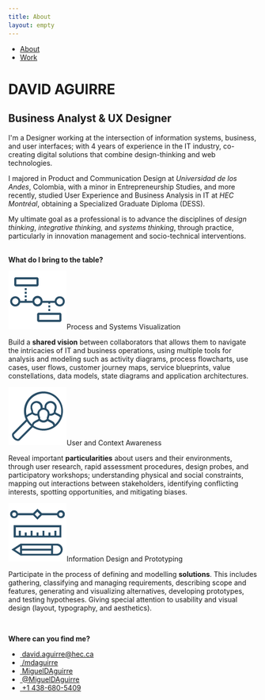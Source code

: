 ```yaml
---
title: About
layout: empty
---
```


<html>
<head>
  <title>David Aguirre | BA & UX</title>
  <meta charset='UTF-8'>
  <meta content='width=device-width, initial-scale=1' name='viewport'/>
  <meta name='description' content='David Aguirre is a Designer and Business Analyst'>
  <meta name='keywords' content='
  ux,
  it,
  business analysis,
  erp,
  ui,
  design thinking,
  prototyping,
  user research
  '>
  <meta name='author' content='David Aguirre'>
  <link rel='shortcut icon' href='/favicon.png?v=e' />
  <link href='/css/styles.css' rel='stylesheet'/>
  <link href="https://cdnjs.cloudflare.com/ajax/libs/font-awesome/5.15.2/css/all.min.css" rel="stylesheet">
  <link rel="preconnect" href="https://fonts.gstatic.com">
  <link href="https://fonts.googleapis.com/css2?family=Source+Sans+Pro:ital,wght@0,200;0,300;0,400;0,600;0,700;0,900;1,200;1,300;1,400;1,600;1,700;1,900&display=swap" rel="stylesheet">
  <link rel="icon" type="image/png" href="assets/img/favicon.png"/>

</head>
<body>
  <!--     {% include nav.html %} -->
  <div class='nav'>
    <ul class='wrap'>
      <li><a id='about' class="selected" href='/'>About</a></li>
      <li><a id='work' href='/work' >Work</a></li>
    </ul>
  </div>
  <div id='blog' class='wrap'>
    <div id='intro'>
      <h1>DAVID AGUIRRE</h1>
      <h2 class="sub">Business Analyst & UX Designer</h2>
    </div>
    <div id="profile">
        <p>
        I'm a Designer working at the intersection of information systems, business, and user interfaces;
        with 4 years of experience in the IT industry, co-creating digital solutions that combine design-thinking and web technologies.</p>
        <p>
        I majored in Product and Communication Design at <em>Universidad de los Andes</em>, Colombia, with a minor in Entrepreneurship Studies, and more recently, studied User Experience and Business Analysis in IT at <em>HEC Montréal</em>, obtaining a Specialized Graduate Diploma (DESS).</p>
        <p>
        My ultimate goal as a professional is to advance the disciplines of <em class="md-color">design thinking</em>, <em class="md-color">integrative thinking,</em> and <em class="md-color">systems thinking</em>, through practice, particularly in innovation management and socio-technical interventions.</p>
        <br>
  <div class="project-facts">
    <div style="" class="competencies-container">
    <strong>What do I bring to the table? </strong><br>
          <p><img src="assets/img/about/competences_icon-17.png" class="competencies-icon"><span class="competencies-title">Process and Systems Visualization</span></p>
          <p class="competencies-text"><span >Build a <b>shared vision</b> between collaborators that allows them to navigate the intricacies of IT and business operations, using multiple tools for analysis and modeling such as activity diagrams, process flowcharts, use cases, user flows, customer journey maps, service blueprints, value constellations, data models, state diagrams and application architectures.</span></p>
          <p>
          <img src="assets/img/about/competences_icon-15.png" class="competencies-icon"><span class="competencies-title">User and Context Awareness</span></p>
          <p class="competencies-text">
          <span >Reveal important <b>particularities</b> about users and their environments, through user research, rapid assessment procedures, design probes, and participatory workshops; understanding physical and social constraints, mapping out interactions between stakeholders, identifying conflicting interests, spotting opportunities, and mitigating biases.</span>
          </p>
          <p><img src="assets/img/about/competences_icon-16.png" class="competencies-icon"><span class="competencies-title">Information Design and Prototyping</span></p>
          <p class="competencies-text">
          <span >Participate in the process of defining and modelling <b>solutions</b>. This includes gathering, classifying and managing requirements, describing scope and features, generating and visualizing alternatives, developing prototypes, and testing hypotheses. Giving special attention to usability and visual design (layout, typography, and aesthetics). </span></p>
      </div>
      </div>
    </div>
      <br>
      <div id="contact">
      <p><strong style="text-align: center">Where can you find me?</strong></p>
      <ul class="contact" >
      <li>
      <a href = "mailto: david.aguirre@hec.ca"><i class="fas fa-envelope-square">&nbsp;</i>david.aguirre@hec.ca</a>
      </li>
      <li>
      <a href="https://www.linkedin.com/in/mdaguirre/"><i class="fab fa-linkedin">&nbsp;</i>/mdaguirre</a>
      </li>
      <li>
      <a href="https://github.com/migueldaguirre"><i class="fab fa-github-square">&nbsp;</i>MiguelDAguirre</a>
      </li>
      <li>
      <a href="https://twitter.com/MiguelDAguirre"><i class="fab fa-twitter-square">&nbsp;</i>@MiguelDAguirre</a>
      </li>
      <li>
      <a href="tel:+14386805409"><i class="fas fa-phone-square-alt">&nbsp;</i>+1 438-680-5409</a>
      </li>
      </ul>
      </div>
      </div>
    </body>
    </html>

